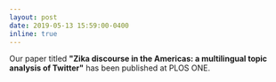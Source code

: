 ```yaml
---
layout: post
date: 2019-05-13 15:59:00-0400
inline: true
---
```


Our paper titled <strong>"Zika discourse in the Americas: a multilingual topic analysis of Twitter"</strong> has been published at PLOS ONE.  
